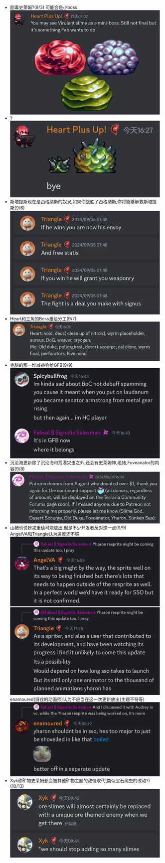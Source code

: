 -  剧毒史莱姆?(9/3)
  可能会是小boss
  ![alt text](image_virulentSlime.png)
- ?
  ![alt text](image_virulentSpiky.png)
- 斯塔提斯现在是西格纳斯的奴隶,如果你战胜了西格纳斯,你将能够解救斯塔提斯(9/6)
  ![alt text](text_signus.png)
- Heart和三角的Boss重绘分工(9/7)
  ![alt text](text_bossResprites.png)
- 克脑的那一堆减益会给GFB(9/9)
  ![alt text](text_BoCGFB.jpg)
- 沉沦海更新除了沉沦海和荒漠灾虫之外,还会有史莱姆神,老猪,Foveanator的内容(9/8)
  ![alt text](text_updatePlan.png)
- 山猪也说犽戎重绘可能放出,但是不少开发者反对这一点(9/9)  
  AngelVA和Triangle认为进度还不够  
  ![alt text](text_yharon.jpg)
  ![alt text](text_yharon2.jpg)
  enamoured(犽戎的动画师)认为不应当在这一次更新放出(主题不符等)  
  ![alt text](text_yharon3.jpg)
- Xyk称矿物史莱姆都会被其他矿物主题的敌怪取代(类似宝石爬虫的改动?)(10/13)
  ![alt text](text_oreSlime.png)